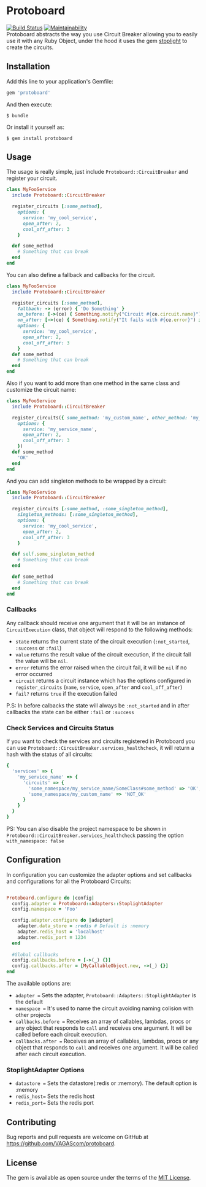 # Protoboard

[![Build Status](https://travis-ci.org/VAGAScom/protoboard.svg?branch=master)](https://travis-ci.org/VAGAScom/protoboard)
[![Maintainability](https://api.codeclimate.com/v1/badges/39e7c6f1f5f57b8555ed/maintainability)](https://codeclimate.com/github/VAGAScom/protoboard/maintainability)\
Protoboard abstracts the way you use Circuit Breaker allowing you to easily use it with any Ruby Object, under the hood it uses the gem [stoplight](https://github.com/orgsync/stoplight) to create the circuits.


## Installation

Add this line to your application's Gemfile:

```ruby
gem 'protoboard'
```

And then execute:

    $ bundle

Or install it yourself as:

    $ gem install protoboard

## Usage

The usage is really simple, just include `Protoboard::CircuitBreaker` and register your circuit.

```ruby
class MyFooService
  include Protoboard::CircuitBreaker

  register_circuits [:some_method],
    options: {
      service: 'my_cool_service',
      open_after: 2,
      cool_off_after: 3
    }

  def some_method
    # Something that can break
  end
end
```

You can also define a fallback and callbacks for the circuit.

```ruby
class MyFooService
  include Protoboard::CircuitBreaker

  register_circuits [:some_method],
    fallback: -> (error) { 'Do Something' }
    on_before: [->(ce) { Something.notify("Circuit #{ce.circuit.name}") }, ->(_) {}],
    on_after: [->(ce) { Something.notify("It fails with #{ce.error}") if ce.fail? }],
    options: {
      service: 'my_cool_service',
      open_after: 2,
      cool_off_after: 3
    }
  def some_method
    # Something that can break
  end
end
```

Also if you want to add more than one method in the same class and customize the circuit name:

```ruby
class MyFooService
  include Protoboard::CircuitBreaker

  register_circuits({ some_method: 'my_custom_name', other_method: 'my_other_custom_name' },
    options: {
      service: 'my_service_name',
      open_after: 2,
      cool_off_after: 3
    })
  def some_method
    'OK'
  end
end
```

And you can add singleton methods to be wrapped by a circuit:

```ruby
class MyFooService
  include Protoboard::CircuitBreaker

  register_circuits [:some_method, :some_singleton_method],
    singleton_methods: [:some_singleton_method],
    options: {
      service: 'my_cool_service',
      open_after: 2,
      cool_off_after: 3
    }

  def self.some_singleton_method
    # Something that can break
  end

  def some_method
    # Something that can break
  end
end
```

### Callbacks

Any callback should receive one argument that it will be an instance of `CircuitExecution` class, that object will respond to the following methods:

* `state` returns the current state of the circuit execution (`:not_started`, `:success` or `:fail`)
* `value` returns the result value of the circuit execution, if the circuit fail the value will be `nil`.
* `error` returns the error raised when the circuit fail, it will be `nil` if no error occurred
* `circuit` returns a circuit instance which has the options configured in `register_circuits` (`name`, `service`, `open_after` and `cool_off_after`)
* `fail?` returns `true` if the execution failed

P.S: In before calbacks the state will always be `:not_started` and in after callbacks the state can be either `:fail` or `:success`

### Check Services and Circuits Status

If you want to check the services and circuits registered in Protoboard you can use `Protoboard::CircuitBreaker.services_healthcheck`, it will return a hash with the status of all circuits:

```ruby
{
  'services' => {
    'my_service_name' => {
      'circuits' => {
        'some_namespace/my_service_name/SomeClass#some_method' => 'OK',
        'some_namespace/my_custom_name' => 'NOT_OK'
      }
    }
  }
}
```

PS: You can also disable the project namespace to be shown in `Protoboard::CircuitBreaker.services_healthcheck` passing the option `with_namespace: false`


## Configuration

In configuration you can customize the adapter options and set callbacks and configurations for all the Protoboard Circuits:

```ruby

Protoboard.configure do |config|
  config.adapter = Protoboard::Adapters::StoplightAdapter
  config.namespace = 'Foo'

  config.adapter.configure do |adapter|
    adapter.data_store = :redis # Default is :memory 
    adapter.redis_host = 'localhost'
    adapter.redis_port = 1234
  end
  
  #Global callbacks
  config.callbacks.before = [->(_) {}]
  config.callbacks.after = [MyCallableObject.new, ->(_) {}]
end

```

The available options are:

* `adapter =` Sets the adapter, `Protoboard::Adapters::StoplightAdapter` is the default
* `namespace =` It's used to name the circuit avoiding naming colision with other projects
* `callbacks.before =` Receives an array of callables, lambdas, procs or any object that responds to `call` and receives one argument. It will be called before each circuit execution.
* `callbacks.after =` Receives an array of callables, lambdas, procs or any object that responds to `call` and receives one argument. It will be called after each circuit execution.

### StoplightAdapter Options

* `datastore =` Sets the datastore(:redis or :memory). The default option is :memory
* `redis_host=` Sets the redis host
* `redis_port=` Sets the redis port

## Contributing

Bug reports and pull requests are welcome on GitHub at https://github.com/VAGAScom/protoboard.

## License

The gem is available as open source under the terms of the [MIT License](https://opensource.org/licenses/MIT).
